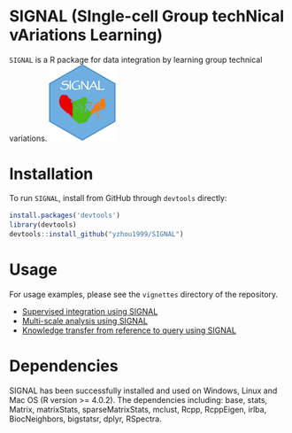 # SIGNAL (SIngle-cell Group techNical vAriations Learning)

`SIGNAL` is a R package for data integration by learning group technical variations.
<img src="https://github.com/yzhou1999/SIGNAL/blob/main/docs/logo.jpg" width="120" style="display: inline;">

# Installation
To run `SIGNAL`, install from GitHub through ``devtools`` directly:
```R
install.packages('devtools')
library(devtools)
devtools::install_github("yzhou1999/SIGNAL")
```

# Usage

For usage examples, please see the `vignettes` directory of the repository.

* [Supervised integration using SIGNAL](https://yzhou1999.github.io/SIGNAL/articles/Supervised_integration.html)
* [Multi-scale analysis using SIGNAL](https://yzhou1999.github.io/SIGNAL/articles/Multiscale_analysis.html)
* [Knowledge transfer from reference to query using SIGNAL](https://yzhou1999.github.io/SIGNAL/articles/Knowledge_transfer.html)


# Dependencies
SIGNAL has been successfully installed and used on Windows, Linux and Mac OS (R version >= 4.0.2). The dependencies including: base, stats, Matrix, matrixStats, sparseMatrixStats, mclust, Rcpp, RcppEigen, irlba, BiocNeighbors, bigstatsr, dplyr, RSpectra.